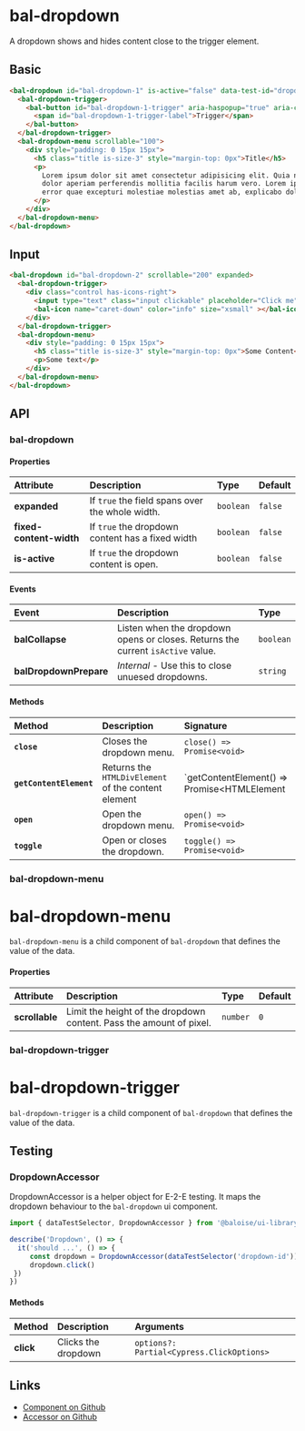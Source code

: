 # bal-dropdown

A dropdown shows and hides content close to the trigger element.

## Basic

<ClientOnly>  <docs-demo-bal-dropdown-39></docs-demo-bal-dropdown-39></ClientOnly>

```html
<bal-dropdown id="bal-dropdown-1" is-active="false" data-test-id="dropdown">
  <bal-dropdown-trigger>
    <bal-button id="bal-dropdown-1-trigger" aria-haspopup="true" aria-controls="dropdown-menu" color="is-info" outlined>
      <span id="bal-dropdown-1-trigger-label">Trigger</span>
    </bal-button>
  </bal-dropdown-trigger>
  <bal-dropdown-menu scrollable="100">
    <div style="padding: 0 15px 15px">
      <h5 class="title is-size-3" style="margin-top: 0px">Title</h5>
      <p>
        Lorem ipsum dolor sit amet consectetur adipisicing elit. Quia nihil dolore nesciunt sed minus doloremque error quae excepturi molestiae molestias amet ab, explicabo
        dolor aperiam perferendis mollitia facilis harum vero. Lorem ipsum dolor sit amet consectetur adipisicing elit. Quia nihil dolore nesciunt sed minus doloremque
        error quae excepturi molestiae molestias amet ab, explicabo dolor aperiam perferendis mollitia facilis harum vero.
      </p>
    </div>
  </bal-dropdown-menu>
</bal-dropdown>
```

## Input

<ClientOnly>  <docs-demo-bal-dropdown-40></docs-demo-bal-dropdown-40></ClientOnly>

```html
<bal-dropdown id="bal-dropdown-2" scrollable="200" expanded>
  <bal-dropdown-trigger>
    <div class="control has-icons-right">
      <input type="text" class="input clickable" placeholder="Click me" readonly id="bal-dropdown-2-trigger" >
      <bal-icon name="caret-down" color="info" size="xsmall" ></bal-icon>
    </div>
  </bal-dropdown-trigger>
  <bal-dropdown-menu>
    <div style="padding: 0 15px 15px">
      <h5 class="title is-size-3" style="margin-top: 0px">Some Content</h5>
      <p>Some text</p>
    </div>
  </bal-dropdown-menu>
</bal-dropdown>
```


## API

### bal-dropdown

#### Properties

| Attribute               | Description                                      | Type      | Default |
| :---------------------- | :----------------------------------------------- | :-------- | :------ |
| **expanded**            | If `true` the field spans over the whole width.  | `boolean` | `false` |
| **fixed-content-width** | If `true` the dropdown content has a fixed width | `boolean` | `false` |
| **is-active**           | If `true` the dropdown content is open.          | `boolean` | `false` |

#### Events

| Event                  | Description                                                                     | Type      |
| :--------------------- | :------------------------------------------------------------------------------ | :-------- |
| **balCollapse**        | Listen when the dropdown opens or closes. Returns the current `isActive` value. | `boolean` |
| **balDropdownPrepare** | *Internal* - Use this to close unuesed dropdowns.                               | `string`  |

#### Methods

| Method                  | Description                                         | Signature                                            |
| :---------------------- | :-------------------------------------------------- | :--------------------------------------------------- |
| **`close`**             | Closes the dropdown menu.                           | `close() => Promise<void>`                           |
| **`getContentElement`** | Returns the `HTMLDivElement` of the content element | `getContentElement() => Promise<HTMLElement | null>` |
| **`open`**              | Open the dropdown menu.                             | `open() => Promise<void>`                            |
| **`toggle`**            | Open or closes the dropdown.                        | `toggle() => Promise<void>`                          |

### bal-dropdown-menu


# bal-dropdown-menu

`bal-dropdown-menu` is a child component of `bal-dropdown` that defines the value of the data.

#### Properties

| Attribute      | Description                                                         | Type     | Default |
| :------------- | :------------------------------------------------------------------ | :------- | :------ |
| **scrollable** | Limit the height of the dropdown content. Pass the amount of pixel. | `number` | `0`     |

### bal-dropdown-trigger


# bal-dropdown-trigger

`bal-dropdown-trigger` is a child component of `bal-dropdown` that defines the value of the data.


## Testing

### DropdownAccessor

DropdownAccessor is a helper object for E-2-E testing.
It maps the dropdown behaviour to the `bal-dropdown` ui component.

```typescript
import { dataTestSelector, DropdownAccessor } from '@baloise/ui-library-testing'

describe('Dropdown', () => {
  it('should ...', () => {
     const dropdown = DropdownAccessor(dataTestSelector('dropdown-id')).get()
     dropdown.click()
 })
})
```

#### Methods

| Method    | Description         | Arguments                                 |
| :-------- | :------------------ | :---------------------------------------- |
| **click** | Clicks the dropdown | `options?: Partial<Cypress.ClickOptions>` |




## Links

* [Component on Github](https://github.com/baloise/ui-library/blob/master/packages/library/src/components/bal-dropdown)
* [Accessor on Github](https://github.com/baloise/ui-library/blob/master/packages/testing/src/accessors/dropdown.accessor.ts)

<ClientOnly>
  <docs-component-script tag="balDropdown"></docs-component-script>
</ClientOnly>
